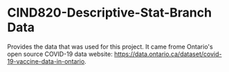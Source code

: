 # CIND820-Descriptive-Stat-Branch Data
Provides the data that was used for this project. It came frome Ontario's open source COVID-19 data website: https://data.ontario.ca/dataset/covid-19-vaccine-data-in-ontario. 
